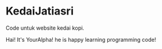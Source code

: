 # KedaiJatiasri
Code untuk website kedai kopi.

Hai! It's YourAlpha! he is happy learning programming code!
